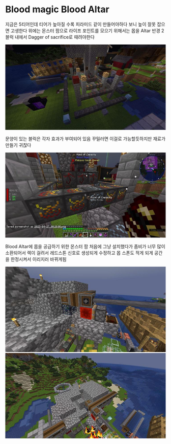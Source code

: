 # Blood magic Blood Altar

지금은 5티어인데 티어가 높아질 수록 피라미드 같이 만들어야하다 보니 높이 잘못 잡으면 고생한다
위에는 몬스터 팜으로 라이프 포인트를 모으기 위해서는 몹을 Altar 반경 2블럭 내에서 Dagger of sacrifice로 때려야한다

![메인](../../asset/systems/bl_blood_alter/main.jpg)

문양이 있는 블럭은 각자 효과가 부여되어 있음 꾸밀러면 이걸로 가능할듯하지만 재료가 만들기 귀찮다

![서브1](../../asset/systems/bl_blood_alter/sub1.jpg)

Blood Altar에 몹을 공급하기 위한 몬스터 팜
처음에 그냥 설치했다가 좀비가 너무 많이 소환되어서 렉이 걸려서 레드스톤 신호로 생성되게 수정하고 몹 스폰도 적게 되게 공간을 한정시켜서 이리지러 바뀌게됨

![몬스터팜1](../../asset/systems/bl_blood_alter/monster_farm1.jpg)  
![몬스터팜2](../../asset/systems/bl_blood_alter/monster_farm2.jpg)